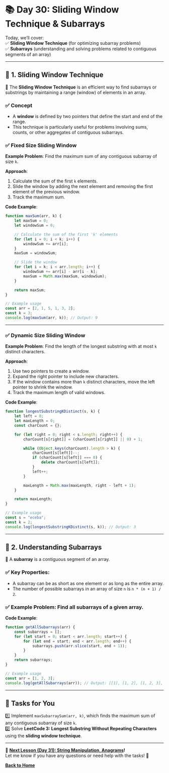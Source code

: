 # **📚 Day 30: Sliding Window Technique & Subarrays**  

Today, we’ll cover:  
✅ **Sliding Window Technique** (for optimizing subarray problems)  
✅ **Subarrays** (understanding and solving problems related to contiguous segments of an array)  

---

## **🔹 1. Sliding Window Technique**  

📌 The **Sliding Window Technique** is an efficient way to find subarrays or substrings by maintaining a range (window) of elements in an array.  

### **✅ Concept**  
- A **window** is defined by two pointers that define the start and end of the range.
- This technique is particularly useful for problems involving sums, counts, or other aggregates of contiguous subarrays.

### **✅ Fixed Size Sliding Window**  
**Example Problem**: Find the maximum sum of any contiguous subarray of size `k`.

**Approach**:
1. Calculate the sum of the first `k` elements.
2. Slide the window by adding the next element and removing the first element of the previous window.
3. Track the maximum sum.

**Code Example**:
```js
function maxSum(arr, k) {
    let maxSum = 0;
    let windowSum = 0;

    // Calculate the sum of the first 'k' elements
    for (let i = 0; i < k; i++) {
        windowSum += arr[i];
    }
    maxSum = windowSum;

    // Slide the window
    for (let i = k; i < arr.length; i++) {
        windowSum += arr[i] - arr[i - k];
        maxSum = Math.max(maxSum, windowSum);
    }

    return maxSum;
}

// Example usage
const arr = [2, 1, 5, 1, 3, 2];
const k = 3;
console.log(maxSum(arr, k)); // Output: 9
```

---

### **✅ Dynamic Size Sliding Window**  
**Example Problem**: Find the length of the longest substring with at most `k` distinct characters.

**Approach**:
1. Use two pointers to create a window.
2. Expand the right pointer to include new characters.
3. If the window contains more than `k` distinct characters, move the left pointer to shrink the window.
4. Track the maximum length of valid windows.

**Code Example**:
```js
function longestSubstringKDistinct(s, k) {
    let left = 0;
    let maxLength = 0;
    const charCount = {};

    for (let right = 0; right < s.length; right++) {
        charCount[s[right]] = (charCount[s[right]] || 0) + 1;

        while (Object.keys(charCount).length > k) {
            charCount[s[left]]--;
            if (charCount[s[left]] === 0) {
                delete charCount[s[left]];
            }
            left++;
        }

        maxLength = Math.max(maxLength, right - left + 1);
    }

    return maxLength;
}

// Example usage
const s = "eceba";
const k = 2;
console.log(longestSubstringKDistinct(s, k)); // Output: 3
```

---

## **🔹 2. Understanding Subarrays**  
📌 A **subarray** is a contiguous segment of an array. 

### **✅ Key Properties**:
- A subarray can be as short as one element or as long as the entire array.
- The number of possible subarrays in an array of size `n` is `n * (n + 1) / 2`.

### **✅ Example Problem**: Find all subarrays of a given array.
**Code Example**:
```js
function getAllSubarrays(arr) {
    const subarrays = [];
    for (let start = 0; start < arr.length; start++) {
        for (let end = start; end < arr.length; end++) {
            subarrays.push(arr.slice(start, end + 1));
        }
    }
    return subarrays;
}

// Example usage
const arr = [1, 2, 3];
console.log(getAllSubarrays(arr)); // Output: [[1], [1, 2], [1, 2, 3], [2], [2, 3], [3]]
```

---

## **📝 Tasks for You**  
1️⃣ Implement `maxSubarraySum(arr, k)`, which finds the maximum sum of any contiguous subarray of size `k`.  
2️⃣ Solve **LeetCode 3: Longest Substring Without Repeating Characters** using the **sliding window technique**.  

---

🎯 **[Next Lesson (Day 31): String Manipulation, Anagrams](../day_31/)!**  
Let me know if you have any questions or need help with the tasks! 🚀

[**Back to Home**](../../../)